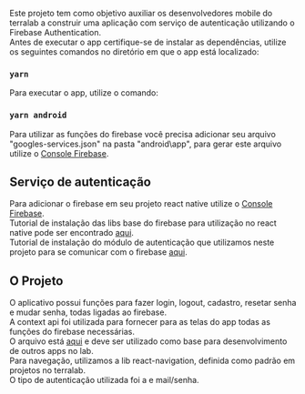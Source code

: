 Este projeto tem como objetivo auxiliar os desenvolvedores mobile do terralab a construir uma aplicação com serviço de autenticação utilizando o Firebase Authentication. <br />
Antes de executar o app certifique-se de instalar as dependências, utilize os seguintes comandos no diretório em que o app está localizado: 
### `yarn`
Para executar o app, utilize o comando:
### `yarn android`
Para utilizar as funções do firebase você precisa adicionar seu arquivo "googles-services.json" na pasta "android\app", para gerar este arquivo utilize o [Console Firebase](https://firebase.google.com/?hl=pt-br).

## Serviço de autenticação
 
Para adicionar o firebase em seu projeto react native utilize o [Console Firebase](https://firebase.google.com/?hl=pt-br).<br />
Tutorial de instalação das libs base do firebase para utilização no react native pode ser encontrado [aqui](https://rnfirebase.io/).<br /> 
Tutorial de instalação do módulo de autenticação que utilizamos neste projeto para se comunicar com o firebase [aqui](https://rnfirebase.io/auth/usage).<br />
 
## O Projeto

O aplicativo possui funções para fazer login, logout, cadastro, resetar senha e mudar senha, todas ligadas ao firebase. <br />
A context api foi utilizada para fornecer para as telas do app todas as funções do firebase necessárias. <br />
O arquivo está [aqui](https://gitlab.com/frameworks-mobile/firebase-base-tutorial/-/blob/master/src/contexts/authContext.js) e deve ser utilizado como base para desenvolvimento de outros apps no lab. <br />
Para navegação, utilizamos a lib react-navigation, definida como padrão em projetos no terralab.<br />
O tipo de autenticação utilizada foi a e mail/senha.<br />
